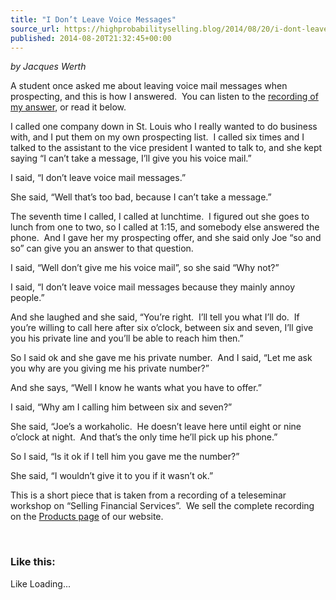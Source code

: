 ```yaml
---
title: "I Don’t Leave Voice Messages"
source_url: https://highprobabilityselling.blog/2014/08/20/i-dont-leave-voice-messages
published: 2014-08-20T21:32:45+00:00
---
```

*by Jacques Werth*


A student once asked me about leaving voice mail messages when prospecting, and this is how I answered.  You can listen to the [recording of my answer](http://www.highprobsell.com/products/On_Voice_Mail_Messages.mp3), or read it below.


I called one company down in St. Louis who I really wanted to do business with, and I put them on my own prospecting list.  I called six times and I talked to the assistant to the vice president I wanted to talk to, and she kept saying “I can’t take a message, I’ll give you his voice mail.”


I said, “I don’t leave voice mail messages.”


She said, “Well that’s too bad, because I can’t take a message.”


The seventh time I called, I called at lunchtime.  I figured out she goes to lunch from one to two, so I called at 1:15, and somebody else answered the phone.  And I gave her my prospecting offer, and she said only Joe “so and so” can give you an answer to that question.


I said, “Well don’t give me his voice mail”, so she said “Why not?”


I said, “I don’t leave voice mail messages because they mainly annoy people.”


And she laughed and she said, “You’re right.  I’ll tell you what I’ll do.  If you’re willing to call here after six o’clock, between six and seven, I’ll give you his private line and you’ll be able to reach him then.”


So I said ok and she gave me his private number.  And I said, “Let me ask you why are you giving me his private number?”


And she says, “Well I know he wants what you have to offer.”


I said, “Why am I calling him between six and seven?”


She said, “Joe’s a workaholic.  He doesn’t leave here until eight or nine o’clock at night.  And that’s the only time he’ll pick up his phone.”


So I said, “Is it ok if I tell him you gave me the number?”


She said, “I wouldn’t give it to you if it wasn’t ok.”


This is a short piece that is taken from a recording of a teleseminar workshop on “Selling Financial Services”.  We sell the complete recording on the [Products page](http://www.highprobsell.com/products/) of our website.


 


### Like this:

Like Loading...
